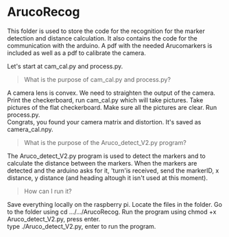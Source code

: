 # ArucoRecog

This folder is used to store the code for the recognition for the marker detection and distance calculation.
It also contains the code for the communication with the arduino.
A pdf with the needed Arucomarkers is included as well as a pdf to calibrate the camera.

Let's start at cam_cal.py and process.py.
>What is the purpose of cam_cal.py and process.py?

A camera lens is convex. We need to straighten the output of the camera. Print the checkerboard, run cam_cal.py which will take pictures. Take pictures of the flat checkerboard. Make sure all the pictures are clear. Run process.py. \
Congrats, you found your camera matrix and distortion. It's saved as camera_cal.npy.

>What is the purpose of the Aruco_detect_V2.py program?

The Aruco_detect_V2.py program is used to detect the markers and to calculate the distance between the markers. When the markers are detected and the arduino asks for it, 'turn'is received, send the markerID, x distance, y distance (and heading altough it isn't used at this moment).

> How can I run it?

Save everything locally on the raspberry pi. Locate the files in the folder. Go to the folder using cd .../.../ArucoRecog. Run the program using chmod +x Aruco_detect_V2.py, press enter. \
type ./Aruco_detect_V2.py, enter to run the program.